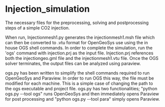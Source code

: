 # Injection_simulation
The necessary files for the preprocessing, solving and postprocessing steps of a simple CO2 injection.

When run, Injectionmesh1.py generates the injectionmesh1.msh file which can then be converted to .vtu format for OpenGeoSys use using the in house OGS shell commands.
In order to complete the simulation, run the 'ogs' command with injection.prj as the input file. Injection.prj references both the injectiongeo.gml file and the injectionmesh1.vtu file.
Once the OGS solver terminates, the output files can be analyzed using paraview.

ogs.py has been written to simplify the shell commands required to run OpenGeoSys and Paraview. In order to run OGS this way, the file must be modified for each machine. This is a simple
case of changing the path to the ogs executable and project file. ogs.py has two functionalities; "python ogs.py --tool ogs" runs OpenGeoSys and then immediately opens Paraview for
post processing and "python ogs.py --tool para" simply opens Paraview.
